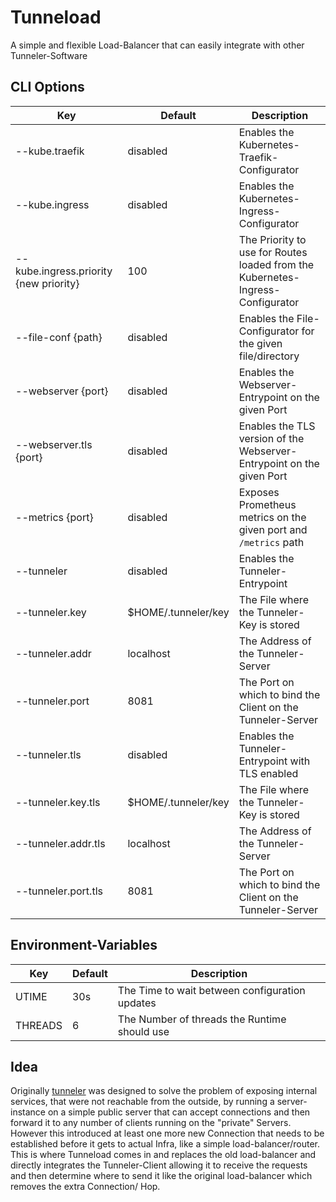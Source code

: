 # Tunneload
A simple and flexible Load-Balancer that can easily integrate with other Tunneler-Software

## CLI Options
Key | Default | Description
--- | --- | ---
--kube.traefik | disabled | Enables the Kubernetes-Traefik-Configurator
--kube.ingress | disabled | Enables the Kubernetes-Ingress-Configurator
--kube.ingress.priority {new priority} | 100 | The Priority to use for Routes loaded from the Kubernetes-Ingress-Configurator
--file-conf {path} | disabled | Enables the File-Configurator for the given file/directory
--webserver {port} | disabled | Enables the Webserver-Entrypoint on the given Port
--webserver.tls {port} | disabled | Enables the TLS version of the Webserver-Entrypoint on the given Port
--metrics {port} | disabled | Exposes Prometheus metrics on the given port and `/metrics` path
--tunneler | disabled | Enables the Tunneler-Entrypoint
--tunneler.key | $HOME/.tunneler/key | The File where the Tunneler-Key is stored
--tunneler.addr | localhost | The Address of the Tunneler-Server
--tunneler.port | 8081 | The Port on which to bind the Client on the Tunneler-Server
--tunneler.tls | disabled | Enables the Tunneler-Entrypoint with TLS enabled
--tunneler.key.tls | $HOME/.tunneler/key | The File where the Tunneler-Key is stored
--tunneler.addr.tls | localhost | The Address of the Tunneler-Server
--tunneler.port.tls | 8081 | The Port on which to bind the Client on the Tunneler-Server

## Environment-Variables
Key | Default | Description
--- | --- | ---
UTIME | 30s | The Time to wait between configuration updates
THREADS | 6 | The Number of threads the Runtime should use

## Idea
Originally [tunneler](https://github.com/Lol3rrr/tunneler) was designed to solve the problem of
exposing internal services, that were not reachable from the outside, by running a server-instance
on a simple public server that can accept connections and then forward it to any number of clients
running on the "private" Servers.
However this introduced at least one more new Connection that needs to be established before it gets
to actual Infra, like a simple load-balancer/router. This is where Tunneload comes in and replaces
the old load-balancer and directly integrates the Tunneler-Client allowing it to receive the requests
and then determine where to send it like the original load-balancer which removes the extra Connection/
Hop.
